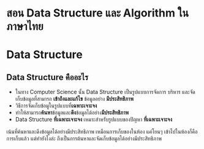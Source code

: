 # สอน Data Structure และ Algorithm ในภาษาไทย


# Data Structure

## Data Structure คืออะไร
- ในทาง Computer Science นั้น Data Structure เป็นรูปแบบการจัดการ บริหาร และจัดเก็บข้อมูลที่สามารถ **เข้าถึงและแก้ไข** ข้อมูลอย่าง **มีประสิทธิภาพ**
- วิธีการจัดเก็บข้อมูในรูปแบบที่**เฉพาะเจาะจง**
- ทำให้สามารถ**ค้นหา**ข้อมูลและ**ดึง**ข้อมูลได้อย่าง**มีประสิทธิภาพ**
- Data Structure **ที่เฉพาะเจาะจง** เหมาะสำหรับรูปแบบของปัญหา **ที่เฉพาะเจาะจง**

เน้นที่ค้นหาและดึงข้อมูลได้อย่างมีประสิทธิภาพ เหมือนการเก็บของในห้อง แค่โยนๆ เข้าไปในห้องก็คือการเก็บแล้ว แต่ทำยังไงล่ะ ถึงเป็นการต้นหาและจัดเก็บข้อมูลได้อย่างมีประสิทธิภาพ
